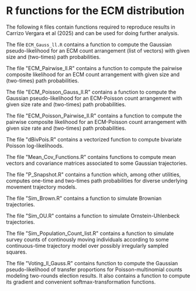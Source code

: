 # R functions for the ECM distribution

The following `R` files contain functions required to reproduce results in Carrizo Vergara et al (2025) and can be used for doing further analysis.

The file `ECM_Gauss_ll.R` contains a function to compute the Gaussian pseudo-likelihood for an ECM count arrangement (list of vectors) with given size and (two-times) path probabilities.

The file "ECM_Pairwise_ll.R" contains a function to compute the pairwise composite likelihood for an ECM count arrangement with given size and (two-times) path probabilities.

The file "ECM_Poisson_Gauss_ll.R" contains a function to compute the Gaussian pseudo-likelihood for an ECM-Poisson count arrangement with given size rate and (two-times) path probabilities.

The file "ECM_Poisson_Pairwise_ll.R" contains a function to compute the pairwise composite likelihood for an ECM-Poisson count arrangement with given size rate and (two-times) path probabilities.

The file "dBivPois.R" contains a vectorized function to compute bivariate Poisson log-likelihoods.

The file "Mean_Cov_Functions.R" contains functions to compute mean vectors and covariance matrices associated to some Gaussian trajectories.

The file "P_Snapshot.R" contains a function which, among other utilities, computes one-time and two-times path probabilities for diverse underlying movement trajectory models.

The file "Sim_Brown.R" contains a function to simulate Brownian trajectories.

The file "Sim_OU.R" contains a function to simulate Ornstein-Uhlenbeck trajectories.

The file "Sim_Population_Count_list.R" contains a function to simulate survey counts of continously moving individuals according to some continuous-time trajectory model over possibly irregularly sampled squares.

The file "Voting_ll_Gauss.R" contains function to compute the Gaussian pseudo-likelihood of transfer proportions for Poisson-multinomial counts modeling two-rounds election results. It also contains a function to compute its gradient and convenient softmax-transformation functions.
